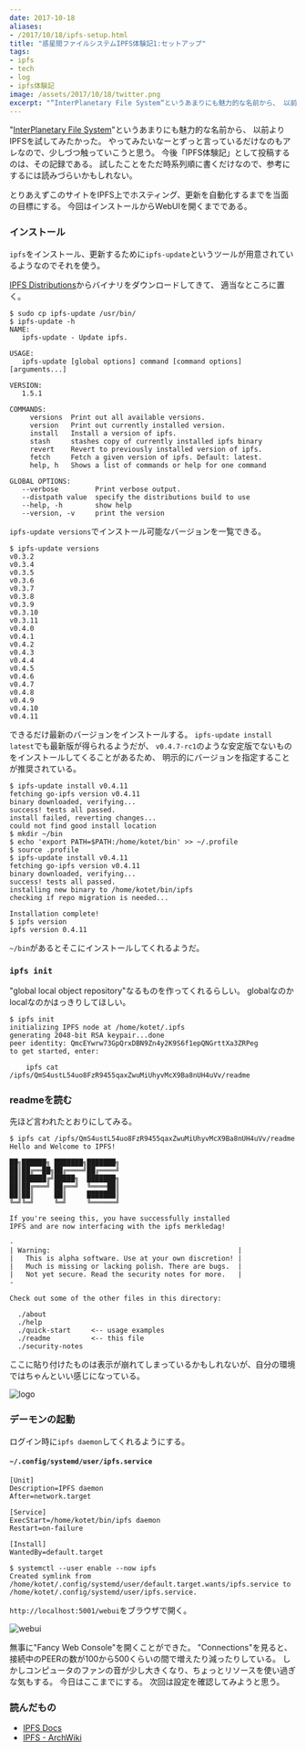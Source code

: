 ```yaml
---
date: 2017-10-18
aliases:
- /2017/10/18/ipfs-setup.html
title: "惑星間ファイルシステムIPFS体験記1:セットアップ"
tags:
- ipfs
- tech
- log
- ipfs体験記
image: /assets/2017/10/18/twitter.png
excerpt: "“InterPlanetary File System“というあまりにも魅力的な名前から、 以前よりIPFSを試してみたかった。 やってみたいなーとずっと言っているだけなのもアレなので、少しづつ触っていこうと思う。 今後「IPFS体験記」として投稿するのは、その記録である。 試したことをただ時系列順に書くだけなので、参考にするには読みづらいかもしれない。"
---
```


"[InterPlanetary File System](https://ipfs.io/)"というあまりにも魅力的な名前から、
以前よりIPFSを試してみたかった。
やってみたいなーとずっと言っているだけなのもアレなので、少しづつ触っていこうと思う。
今後「IPFS体験記」として投稿するのは、その記録である。
試したことをただ時系列順に書くだけなので、参考にするには読みづらいかもしれない。

とりあえずこのサイトをIPFS上でホスティング、更新を自動化するまでを当面の目標にする。
今回はインストールからWebUIを開くまでである。

### インストール

`ipfs`をインストール、更新するために`ipfs-update`というツールが用意されているようなのでそれを使う。

[IPFS Distributions](https://ipfs.io/ipns/dist.ipfs.io/#ipfs-update)からバイナリをダウンロードしてきて、
適当なところに置く。

```console
$ sudo cp ipfs-update /usr/bin/
$ ipfs-update -h
NAME:
   ipfs-update - Update ipfs.

USAGE:
   ipfs-update [global options] command [command options] [arguments...]

VERSION:
   1.5.1

COMMANDS:
     versions  Print out all available versions.
     version   Print out currently installed version.
     install   Install a version of ipfs.
     stash     stashes copy of currently installed ipfs binary
     revert    Revert to previously installed version of ipfs.
     fetch     Fetch a given version of ipfs. Default: latest.
     help, h   Shows a list of commands or help for one command

GLOBAL OPTIONS:
   --verbose         Print verbose output.
   --distpath value  specify the distributions build to use
   --help, -h        show help
   --version, -v     print the version
```

`ipfs-update versions`でインストール可能なバージョンを一覧できる。

```console
$ ipfs-update versions
v0.3.2
v0.3.4
v0.3.5
v0.3.6
v0.3.7
v0.3.8
v0.3.9
v0.3.10
v0.3.11
v0.4.0
v0.4.1
v0.4.2
v0.4.3
v0.4.4
v0.4.5
v0.4.6
v0.4.7
v0.4.8
v0.4.9
v0.4.10
v0.4.11
```

できるだけ最新のバージョンをインストールする。
`ipfs-update install latest`でも最新版が得られるようだが、
`v0.4.7-rc1`のような安定版でないものをインストールしてくることがあるため、
明示的にバージョンを指定することが推奨されている。

```console
$ ipfs-update install v0.4.11
fetching go-ipfs version v0.4.11
binary downloaded, verifying...
success! tests all passed.
install failed, reverting changes...
could not find good install location
$ mkdir ~/bin
$ echo 'export PATH=$PATH:/home/kotet/bin' >> ~/.profile
$ source .profile
$ ipfs-update install v0.4.11
fetching go-ipfs version v0.4.11
binary downloaded, verifying...
success! tests all passed.
installing new binary to /home/kotet/bin/ipfs
checking if repo migration is needed...

Installation complete!
$ ipfs version
ipfs version 0.4.11
```

`~/bin`があるとそこにインストールしてくれるようだ。

### `ipfs init`

"global local object repository"なるものを作ってくれるらしい。
globalなのかlocalなのかはっきりしてほしい。

```console
$ ipfs init
initializing IPFS node at /home/kotet/.ipfs
generating 2048-bit RSA keypair...done
peer identity: QmcEYwrw73GpQrxDBN9Zn4y2K9S6f1epQNGrttXa3ZRPeg
to get started, enter:

	ipfs cat /ipfs/QmS4ustL54uo8FzR9455qaxZwuMiUhyvMcX9Ba8nUH4uVv/readme

```

### readmeを読む

先ほど言われたとおりにしてみる。

```console
$ ipfs cat /ipfs/QmS4ustL54uo8FzR9455qaxZwuMiUhyvMcX9Ba8nUH4uVv/readme
Hello and Welcome to IPFS!

██╗██████╗ ███████╗███████╗
██║██╔══██╗██╔════╝██╔════╝
██║██████╔╝█████╗  ███████╗
██║██╔═══╝ ██╔══╝  ╚════██║
██║██║     ██║     ███████║
╚═╝╚═╝     ╚═╝     ╚══════╝

If you're seeing this, you have successfully installed
IPFS and are now interfacing with the ipfs merkledag!

-
| Warning:                                              |
|   This is alpha software. Use at your own discretion! |
|   Much is missing or lacking polish. There are bugs.  |
|   Not yet secure. Read the security notes for more.   |
-

Check out some of the other files in this directory:

  ./about
  ./help
  ./quick-start     <-- usage examples
  ./readme          <-- this file
  ./security-notes
```

ここに貼り付けたものは表示が崩れてしまっているかもしれないが、自分の環境ではちゃんといい感じになっている。

![logo](/assets/2017/10/18/ipfs-logo.png)

### デーモンの起動

ログイン時に`ipfs daemon`してくれるようにする。

#### `~/.config/systemd/user/ipfs.service`

```
[Unit]
Description=IPFS daemon
After=network.target

[Service]
ExecStart=/home/kotet/bin/ipfs daemon
Restart=on-failure

[Install]
WantedBy=default.target
```

```console
$ systemctl --user enable --now ipfs
Created symlink from /home/kotet/.config/systemd/user/default.target.wants/ipfs.service to /home/kotet/.config/systemd/user/ipfs.service.
```

`http://localhost:5001/webui`をブラウザで開く。

![webui](/assets/2017/10/18/webui.png)

無事に"Fancy Web Console"を開くことができた。
"Connections"を見ると、接続中のPEERの数が100から500くらいの間で増えたり減ったりしている。
しかしコンピュータのファンの音が少し大きくなり、ちょっとリソースを使い過ぎな気もする。
今日はここまでにする。
次回は設定を確認してみようと思う。

### 読んだもの

- [IPFS Docs](https://ipfs.io/ipns/ipfs.io/docs/)
- [IPFS - ArchWiki](https://wiki.archlinux.jp/index.php/IPFS#.E3.82.B5.E3.83.BC.E3.83.93.E3.82.B9.E3.82.92.E4.BD.BF.E3.81.A3.E3.81.A6.E3.83.87.E3.83.BC.E3.83.A2.E3.83.B3.E3.82.92.E8.B5.B7.E5.8B.95)

